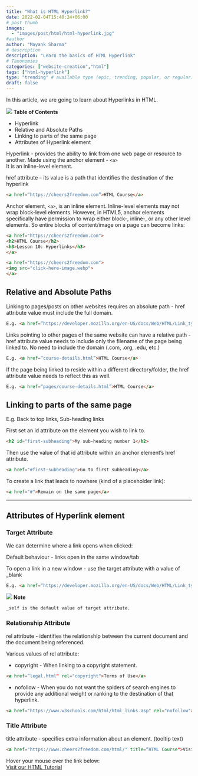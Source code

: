 ```yaml
---
title: "What is HTML Hyperlink?"
date: 2022-02-04T15:40:24+06:00
# post thumb
images:
  - "images/post/html/html-hyperlink.jpg"
#author
author: "Mayank Sharma"
# description
description: "Learn the basics of HTML Hyperlink"
# Taxonomies
categories: ["website-creation","html"]
tags: ["html-hyperlink"]
type: "trending" # available type (epic, trending, popular, or regular)
draft: false
---
```


In this article, we are going to learn about Hyperlinks in HTML. 

<div class="toc-mak">
<img src="../../images/pencil.png">
<b>Table of Contents</b>
<ul>
<li>Hyperlink</li>
<li>Relative and Absolute Paths</li>
<li>Linking to parts of the same page</li>
<li>Attributes of Hyperlink element</li>
</ul>
</div>

Hyperlink - provides the ability to link from one web page or resource to another.
Made using the anchor element - `<a>` <br>
It is an inline-level element.

href attribute – its value is a path that identifies the destination of the hyperlink

```html
<a href=“https://cheers2freedom.com”>HTML Course</a>
```

Anchor element, `<a>`, is an inline element. Inline-level elements may not wrap block-level elements. 
However, in HTML5, anchor elements specifically have permission to wrap either block-, inline-, or any other level elements. 
So entire blocks of content/image on a page can become links:

```html
<a href="https://cheers2freedom.com">
<h2>HTML Course</h2>
<h3>Lesson 10: Hyperlinks</h3>
</a>
```

```html
<a href="https://cheers2freedom.com">
<img src="click-here-image.webp">
</a>
```


## Relative and Absolute Paths

Linking to pages/posts on other websites requires an absolute path - href attribute value must include the full domain.

```html
E.g. <a href=“https://developer.mozilla.org/en-US/docs/Web/HTML/Link_types”>More on links</a>
```

Links pointing to other pages of the same website can have a relative path - href attribute value needs to include only the filename of the page being linked to. No need to include the domain (.com, .org, .edu, etc.)  

```html
E.g. <a href=“course-details.html”>HTML Course</a>
```

If the page being linked to reside within a different directory/folder, the href attribute value needs to reflect this as well.

```html
E.g. <a href=“pages/course-details.html”>HTML Course</a>
```


## Linking to parts of the same page

E.g. Back to top links, Sub-heading links 

First set an id attribute on the element you wish to link to.

```html
<h2 id="first-subheading">My sub-heading number 1</h2>
```

Then use the value of that id attribute within an anchor element’s href attribute.

```html
<a href="#first-subheading">Go to first subheading</a> 
```

To create a link that leads to nowhere (kind of a placeholder link):

```html
<a href="#">Remain on the same page</a> 
```

<hr>

## Attributes of Hyperlink element

### Target Attribute

We can determine where a link opens when clicked:

Default behaviour - links open in the same window/tab

To open a link in a new window - use the target attribute with a value of _blank 

```html
E.g. <a href=“https://developer.mozilla.org/en-US/docs/Web/HTML/Link_types” target=“_blank”>More on links</a>
```

<div class="toc-mak">
  <img src="../../../images/pencil.png">
  <b>Note</b><br>

    _self is the default value of target attribute.
</div>

### Relationship Attribute

rel attribute - identifies the relationship between the current document and the document being referenced.

Various values of rel attribute: 
* copyright - When linking to a copyright statement.

```html
<a href=”legal.html" rel="copyright">Terms of Use</a>  
```

* nofollow - When you do not want the spiders of search engines to provide any additional weight or ranking to the destination of that hyperlink. 

```html
<a href="https://www.w3schools.com/html/html_links.asp" rel="nofollow">More about links…</a>  
```

### Title Attribute

title attribute - specifies extra information about an element. (tooltip text)

```html
<a href="https://www.cheers2freedom.com/html/" title=“HTML Course">Visit our HTML Tutorial</a>
```
Hover your mouse over the link below: <br>
<a href="#" title="HTML Course" class="mak-link"> Visit our HTML Tutorial </a>


<script src="../../js/code-block-script.js"></script>
<link rel="stylesheet" href="../../css/code-block-style.css">
